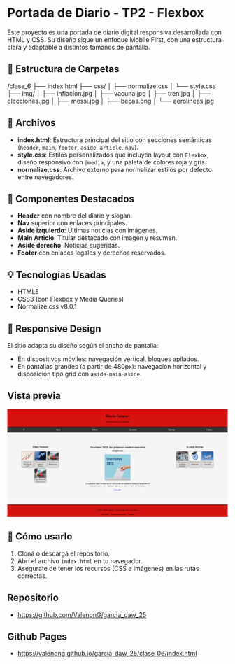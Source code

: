# Portada de Diario - TP2 - Flexbox

Este proyecto es una portada de diario digital responsiva desarrollada con HTML y CSS. Su diseño sigue un enfoque Mobile First, con una estructura clara y adaptable a distintos tamaños de pantalla.

## 📁 Estructura de Carpetas

/clase_6
├── index.html
├── css/
│ ├── normalize.css
│ └── style.css
├── img/
│ ├── inflacion.jpg
│ ├── vacuna.jpg
│ ├── tren.jpg
│ ├── elecciones.jpg
│ ├── messi.jpg
│ ├── becas.png
│ └── aerolineas.jpg


## 📄 Archivos

- **index.html**: Estructura principal del sitio con secciones semánticas (`header`, `main`, `footer`, `aside`, `article`, `nav`).
- **style.css**: Estilos personalizados que incluyen layout con `Flexbox`, diseño responsivo con `@media`, y una paleta de colores roja y gris.
- **normalize.css**: Archivo externo para normalizar estilos por defecto entre navegadores.

## 🧱 Componentes Destacados

- **Header** con nombre del diario y slogan.
- **Nav** superior con enlaces principales.
- **Aside izquierdo**: Últimas noticias con imágenes.
- **Main Article**: Titular destacado con imagen y resumen.
- **Aside derecho**: Noticias sugeridas.
- **Footer** con enlaces legales y derechos reservados.

## 💡 Tecnologías Usadas

- HTML5
- CSS3 (con Flexbox y Media Queries)
- Normalize.css v8.0.1

## 📱 Responsive Design

El sitio adapta su diseño según el ancho de pantalla:
- En dispositivos móviles: navegación vertical, bloques apilados.
- En pantallas grandes (a partir de 480px): navegación horizontal y disposición tipo grid con `aside`-`main`-`aside`.

## Vista previa
![alt text](image.png)

## 🚀 Cómo usarlo

1. Cloná o descargá el repositorio.
2. Abrí el archivo `index.html` en tu navegador.
3. Asegurate de tener los recursos (CSS e imágenes) en las rutas correctas.

## Repositorio
- https://github.com/ValenonG/garcia_daw_25

## Github Pages
- https://valenong.github.io/garcia_daw_25/clase_06/index.html